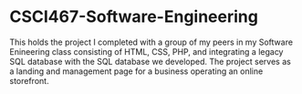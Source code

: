 # CSCI467-Software-Engineering
This holds the project I completed with a group of my peers in my Software Enineering class consisting of HTML, CSS, PHP, and integrating a legacy SQL database with the SQL database we developed. The project serves as a landing and management page for a business operating an online storefront.
